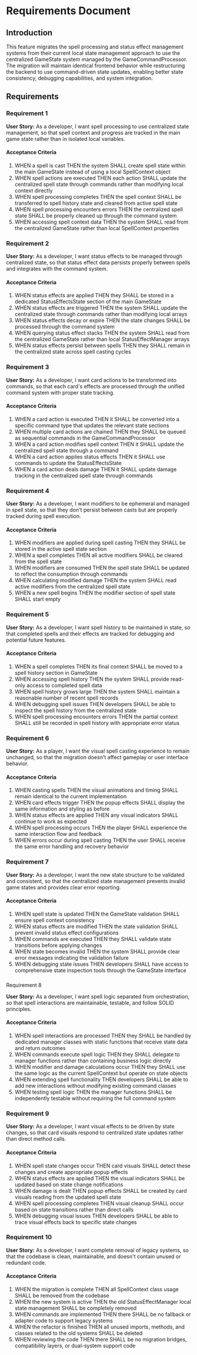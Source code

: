 # Requirements Document

## Introduction

This feature migrates the spell processing and status effect management systems from their current local state management approach to use the centralized GameState system managed by the GameCommandProcessor. The migration will maintain identical frontend behavior while restructuring the backend to use command-driven state updates, enabling better state consistency, debugging capabilities, and system integration.

## Requirements

### Requirement 1

**User Story:** As a developer, I want spell processing to use centralized state management, so that spell context and progress are tracked in the main game state rather than in isolated local variables.

#### Acceptance Criteria

1. WHEN a spell is cast THEN the system SHALL create spell state within the main GameState instead of using a local SpellContext object
2. WHEN spell actions are executed THEN each action SHALL update the centralized spell state through commands rather than modifying local context directly
3. WHEN spell processing completes THEN the spell context SHALL be transferred to spell history state and cleared from active spell state
4. WHEN spell processing encounters errors THEN the centralized spell state SHALL be properly cleaned up through the command system
5. WHEN accessing spell context data THEN the system SHALL read from the centralized GameState rather than local SpellContext properties

### Requirement 2

**User Story:** As a developer, I want status effects to be managed through centralized state, so that status effect data persists properly between spells and integrates with the command system.

#### Acceptance Criteria

1. WHEN status effects are applied THEN they SHALL be stored in a dedicated StatusEffectsState section of the main GameState
2. WHEN status effects are triggered THEN the system SHALL update the centralized state through commands rather than modifying local arrays
3. WHEN status effects decay or expire THEN the state changes SHALL be processed through the command system
4. WHEN querying status effect stacks THEN the system SHALL read from the centralized GameState rather than local StatusEffectManager arrays
5. WHEN status effects persist between spells THEN they SHALL remain in the centralized state across spell casting cycles

### Requirement 3

**User Story:** As a developer, I want card actions to be transformed into commands, so that each card's effects are processed through the unified command system with proper state tracking.

#### Acceptance Criteria

1. WHEN a card action is executed THEN it SHALL be converted into a specific command type that updates the relevant state sections
2. WHEN multiple card actions are chained THEN they SHALL be queued as sequential commands in the GameCommandProcessor
3. WHEN a card action modifies spell context THEN it SHALL update the centralized spell state through a command
4. WHEN a card action applies status effects THEN it SHALL use commands to update the StatusEffectsState
5. WHEN a card action deals damage THEN it SHALL update damage tracking in the centralized spell state through commands

### Requirement 4

**User Story:** As a developer, I want modifiers to be ephemeral and managed in spell state, so that they don't persist between casts but are properly tracked during spell execution.

#### Acceptance Criteria

1. WHEN modifiers are applied during spell casting THEN they SHALL be stored in the active spell state section
2. WHEN a spell completes THEN all active modifiers SHALL be cleared from the spell state
3. WHEN modifiers are consumed THEN the spell state SHALL be updated to reflect the consumption through commands
4. WHEN calculating modified damage THEN the system SHALL read active modifiers from the centralized spell state
5. WHEN a new spell begins THEN the modifier section of spell state SHALL start empty

### Requirement 5

**User Story:** As a developer, I want spell history to be maintained in state, so that completed spells and their effects are tracked for debugging and potential future features.

#### Acceptance Criteria

1. WHEN a spell completes THEN its final context SHALL be moved to a spell history section in GameState
2. WHEN accessing spell history THEN the system SHALL provide read-only access to completed spell data
3. WHEN spell history grows large THEN the system SHALL maintain a reasonable number of recent spell records
4. WHEN debugging spell issues THEN developers SHALL be able to inspect the spell history from the centralized state
5. WHEN spell processing encounters errors THEN the partial context SHALL still be recorded in spell history with appropriate error status

### Requirement 6

**User Story:** As a player, I want the visual spell casting experience to remain unchanged, so that the migration doesn't affect gameplay or user interface behavior.

#### Acceptance Criteria

1. WHEN casting spells THEN the visual animations and timing SHALL remain identical to the current implementation
2. WHEN card effects trigger THEN the popup effects SHALL display the same information and styling as before
3. WHEN status effects are applied THEN any visual indicators SHALL continue to work as expected
4. WHEN spell processing occurs THEN the player SHALL experience the same interaction flow and feedback
5. WHEN errors occur during spell casting THEN the user SHALL receive the same error handling and recovery behavior

### Requirement 7

**User Story:** As a developer, I want the new state structure to be validated and consistent, so that the centralized state management prevents invalid game states and provides clear error reporting.

#### Acceptance Criteria

1. WHEN spell state is updated THEN the GameState validation SHALL ensure spell context consistency
2. WHEN status effects are modified THEN the state validation SHALL prevent invalid status effect configurations
3. WHEN commands are executed THEN they SHALL validate state transitions before applying changes
4. WHEN state becomes invalid THEN the system SHALL provide clear error messages indicating the validation failure
5. WHEN debugging state issues THEN developers SHALL have access to comprehensive state inspection tools through the GameState interface
###
 Requirement 8

**User Story:** As a developer, I want spell logic separated from orchestration, so that spell interactions are maintainable, testable, and follow SOLID principles.

#### Acceptance Criteria

1. WHEN spell interactions are processed THEN they SHALL be handled by dedicated manager classes with static functions that receive state data and return outcomes
2. WHEN commands execute spell logic THEN they SHALL delegate to manager functions rather than containing business logic directly
3. WHEN modifier and damage calculations occur THEN they SHALL use the same logic as the current SpellContext but operate on state objects
4. WHEN extending spell functionality THEN developers SHALL be able to add new interactions without modifying existing command classes
5. WHEN testing spell logic THEN the manager functions SHALL be independently testable without requiring the full command system

### Requirement 9

**User Story:** As a developer, I want visual effects to be driven by state changes, so that card visuals respond to centralized state updates rather than direct method calls.

#### Acceptance Criteria

1. WHEN spell state changes occur THEN card visuals SHALL detect these changes and create appropriate popup effects
2. WHEN status effects are applied THEN the visual indicators SHALL be updated based on state change notifications
3. WHEN damage is dealt THEN popup effects SHALL be created by card visuals reading from the updated spell state
4. WHEN spell processing completes THEN visual cleanup SHALL occur based on state transitions rather than direct calls
5. WHEN debugging visual issues THEN developers SHALL be able to trace visual effects back to specific state changes

### Requirement 10

**User Story:** As a developer, I want complete removal of legacy systems, so that the codebase is clean, maintainable, and doesn't contain unused or redundant code.

#### Acceptance Criteria

1. WHEN the migration is complete THEN all SpellContext class usage SHALL be removed from the codebase
2. WHEN the new system is active THEN the old StatusEffectManager local state management SHALL be completely removed
3. WHEN commands are implemented THEN there SHALL be no fallback or adapter code to support legacy systems
4. WHEN the refactor is finished THEN all unused imports, methods, and classes related to the old systems SHALL be deleted
5. WHEN reviewing the code THEN there SHALL be no migration bridges, compatibility layers, or dual-system support code